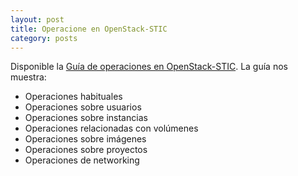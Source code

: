 ```yaml
---
layout: post
title: Operacione en OpenStack-STIC
category: posts
---
```


Disponible la [Guía de operaciones en OpenStack-STIC](https://ualmtorres.github.io/OpenStackOperaciones/). La guía nos muestra:

* Operaciones habituales
* Operaciones sobre usuarios
* Operaciones sobre instancias
* Operaciones relacionadas con volúmenes
* Operaciones sobre imágenes
* Operaciones sobre proyectos
* Operaciones de networking